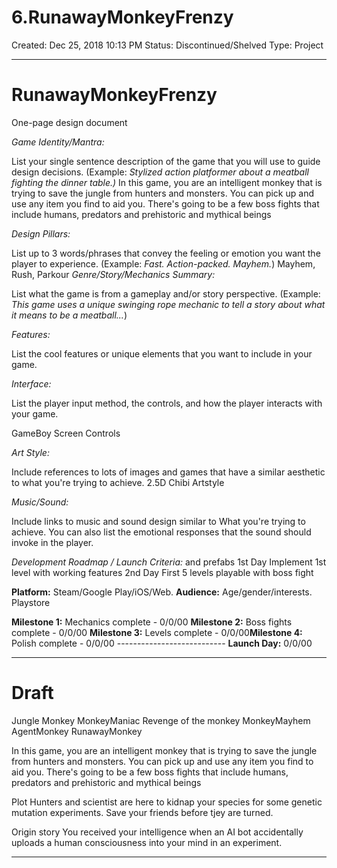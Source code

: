 # 6.RunawayMonkeyFrenzy

Created: Dec 25, 2018 10:13 PM
Status: Discontinued/Shelved
Type: Project

---

# RunawayMonkeyFrenzy

One-page design document

*Game Identity/Mantra:*

List your single sentence description of the game that you will use to guide
design decisions. (Example: *Stylized action platformer about a meatball
fighting the dinner table.)*
In this game, you are an intelligent monkey that is trying to save the jungle from hunters and monsters. You can pick up and use any item you find to aid you. There's going to be a few boss fights that include humans, predators and prehistoric and mythical beings

*Design Pillars:*

List up to 3 words/phrases that convey the feeling or emotion you want the
player to experience. (Example: *Fast. Action-packed. Mayhem.*)
Mayhem, Rush, Parkour
*Genre/Story/Mechanics Summary:*

List what the game is from a gameplay and/or story perspective. (Example: *This
game uses a unique swinging rope mechanic to tell a story about what it means to
be a meatball...*)

*Features:*

List the cool features or unique elements that you want to include in your game.

*Interface:*

List the player input method, the controls, and how the player interacts with
your game.

GameBoy Screen Controls

*Art Style:*

Include references to lots of images and games that have a similar aesthetic to
what you're trying to achieve.
2.5D Chibi Artstyle

*Music/Sound:*

Include links to music and sound design similar to What you're trying to
achieve. You can also list the emotional responses that the sound should invoke
in the player.

*Development Roadmap / Launch Criteria:* and prefabs
1st Day
Implement 1st level with working features
2nd Day
First 5 levels playable with boss fight

**Platform:** Steam/Google Play/iOS/Web. **Audience:**
Age/gender/interests.
Playstore

**Milestone 1:** Mechanics complete - 0/0/00 **Milestone 2:** Boss fights complete - 0/0/00 **Milestone 3:** Levels complete - 0/0/00**Milestone 4:** Polish complete - 0/0/00 --------------------------- **Launch Day:** 0/0/00

---

# Draft

Jungle Monkey
MonkeyManiac
Revenge of the monkey
MonkeyMayhem
AgentMonkey
RunawayMonkey

In this game, you are an intelligent monkey that is trying to save the jungle from hunters and monsters. You can pick up and use any item you find to aid you. There's going to be a few boss fights that include humans, predators and prehistoric and mythical beings

Plot
Hunters and scientist are here to kidnap your species for some genetic mutation experiments. Save your friends before tjey are turned.

Origin story
You received your intelligence when an AI bot accidentally uploads a human consciousness into your mind in an experiment.

---